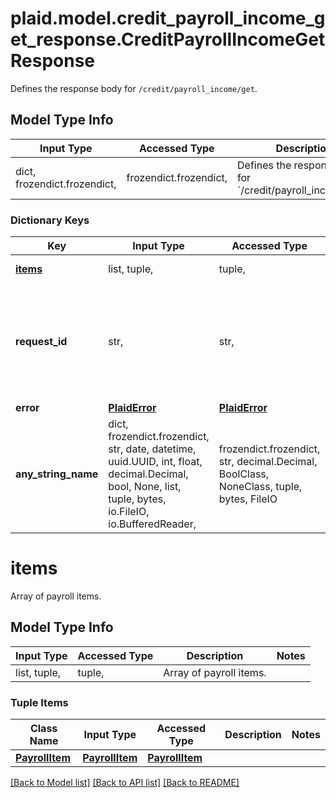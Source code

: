 # plaid.model.credit_payroll_income_get_response.CreditPayrollIncomeGetResponse

Defines the response body for `/credit/payroll_income/get`.

## Model Type Info
Input Type | Accessed Type | Description | Notes
------------ | ------------- | ------------- | -------------
dict, frozendict.frozendict,  | frozendict.frozendict,  | Defines the response body for &#x60;/credit/payroll_income/get&#x60;. | 

### Dictionary Keys
Key | Input Type | Accessed Type | Description | Notes
------------ | ------------- | ------------- | ------------- | -------------
**[items](#items)** | list, tuple,  | tuple,  | Array of payroll items. | 
**request_id** | str,  | str,  | A unique identifier for the request, which can be used for troubleshooting. This identifier, like all Plaid identifiers, is case sensitive. | 
**error** | [**PlaidError**](PlaidError.md) | [**PlaidError**](PlaidError.md) |  | [optional] 
**any_string_name** | dict, frozendict.frozendict, str, date, datetime, uuid.UUID, int, float, decimal.Decimal, bool, None, list, tuple, bytes, io.FileIO, io.BufferedReader,  | frozendict.frozendict, str, decimal.Decimal, BoolClass, NoneClass, tuple, bytes, FileIO | any string name can be used but the value must be the correct type | [optional]

# items

Array of payroll items.

## Model Type Info
Input Type | Accessed Type | Description | Notes
------------ | ------------- | ------------- | -------------
list, tuple,  | tuple,  | Array of payroll items. | 

### Tuple Items
Class Name | Input Type | Accessed Type | Description | Notes
------------- | ------------- | ------------- | ------------- | -------------
[**PayrollItem**](PayrollItem.md) | [**PayrollItem**](PayrollItem.md) | [**PayrollItem**](PayrollItem.md) |  | 

[[Back to Model list]](../../README.md#documentation-for-models) [[Back to API list]](../../README.md#documentation-for-api-endpoints) [[Back to README]](../../README.md)


